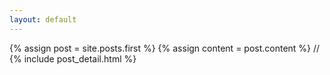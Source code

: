 ```yaml
---
layout: default
---
```


<div class="blog-index">  
  {% assign post = site.posts.first %}
  {% assign content = post.content %}
//  {% include post_detail.html  %}
</div>